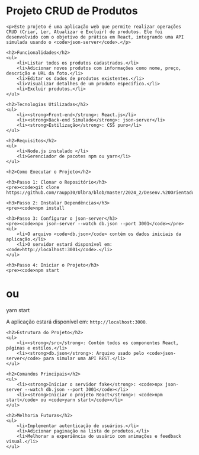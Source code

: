 <h1>Projeto CRUD de Produtos</h1>

    <p>Este projeto é uma aplicação web que permite realizar operações CRUD (Criar, Ler, Atualizar e Excluir) de produtos. Ele foi desenvolvido com o objetivo de prática em React, integrando uma API simulada usando o <code>json-server</code>.</p>

    <h2>Funcionalidades</h2>
    <ul>
        <li>Listar todos os produtos cadastrados.</li>
        <li>Adicionar novos produtos com informações como nome, preço, descrição e URL da foto.</li>
        <li>Editar os dados de produtos existentes.</li>
        <li>Visualizar detalhes de um produto específico.</li>
        <li>Excluir produtos.</li>
    </ul>

    <h2>Tecnologias Utilizadas</h2>
    <ul>
        <li><strong>Front-end</strong>: React.js</li>
        <li><strong>Back-end Simulado</strong>: json-server</li>
        <li><strong>Estilização</strong>: CSS puro</li>
    </ul>

    <h2>Requisitos</h2>
    <ul>
        <li>Node.js instalado </li>
        <li>Gerenciador de pacotes npm ou yarn</li>
    </ul>

    <h2>Como Executar o Projeto</h2>

    <h3>Passo 1: Clonar o Repositório</h3>
    <pre><code>git clone https://github.com/raupp30/Ulbra/blob/master/2024_2/Desenv.%20Orientado%20a%20Componentes/react/cod.5.AS.26.10/README.md

    <h3>Passo 2: Instalar Dependências</h3>
    <pre><code>npm install

    <h3>Passo 3: Configurar o json-server</h3>
    <pre><code>npx json-server --watch db.json --port 3001</code></pre>
    <ul>
        <li>O arquivo <code>db.json</code> contém os dados iniciais da aplicação.</li>
        <li>O servidor estará disponível em: <code>http://localhost:3001</code>.</li>
    </ul>

    <h3>Passo 4: Iniciar o Projeto</h3>
    <pre><code>npm start
# ou
yarn start</code></pre>
    <p>A aplicação estará disponível em: <code>http://localhost:3000</code>.</p>

    <h2>Estrutura do Projeto</h2>
    <ul>
        <li><strong>/src</strong>: Contém todos os componentes React, páginas e estilos.</li>
        <li><strong>db.json</strong>: Arquivo usado pelo <code>json-server</code> para simular uma API REST.</li>
    </ul>

    <h2>Comandos Principais</h2>
    <ul>
        <li><strong>Iniciar o servidor fake</strong>: <code>npx json-server --watch db.json --port 3001</code></li>
        <li><strong>Iniciar o projeto React</strong>: <code>npm start</code> ou <code>yarn start</code></li>
    </ul>

    <h2>Melhoria Futuras</h2>
    <ul>
        <li>Implementar autenticação de usuários.</li>
        <li>Adicionar paginação na lista de produtos.</li>
        <li>Melhorar a experiência do usuário com animações e feedback visual.</li>
    </ul>


